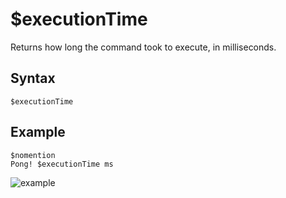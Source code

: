 # $executionTime
Returns how long the command took to execute, in milliseconds.

## Syntax
```
$executionTime
```

## Example
```
$nomention
Pong! $executionTime ms
```
![example](https://user-images.githubusercontent.com/111157596/239691835-b6187f53-4501-4fa3-9e55-f56e0cefd1a4.png)

